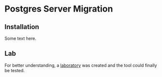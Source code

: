 # Postgres Server Migration

## Installation

Some text here.

## Lab

For better understanding, a [laboratory](lab/00-about.md) was created and the
tool could finally be tested.  



